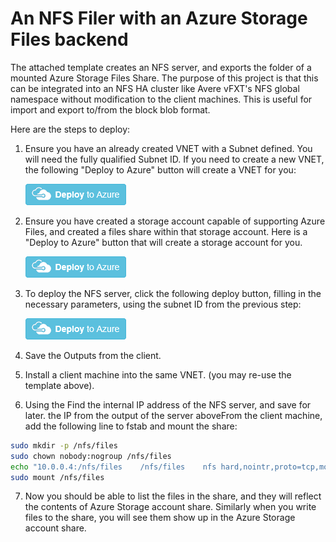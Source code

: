 # An NFS Filer with an Azure Storage Files backend

The attached template creates an NFS server, and exports the folder of a mounted Azure Storage Files Share.  The purpose of this project is that this can be integrated into an NFS HA cluster like Avere vFXT's NFS global namespace without modification to the client machines.  This is useful for import and export to/from the block blob format.

Here are the steps to deploy:

1. Ensure you have an already created VNET with a Subnet defined.  You will need the fully qualified Subnet ID.  If you need to create a new VNET, the following "Deploy to Azure" button will create a VNET for you:

   <a href="https://portal.azure.com/#create/Microsoft.Template/uri/https%3A%2F%2Fraw.githubusercontent.com%2Fanhowe%2Fscratch%2Fmaster%2Fvnet%2Fazuredeploy.json" target="_blank">
   <img src="https://raw.githubusercontent.com/Azure/azure-quickstart-templates/master/1-CONTRIBUTION-GUIDE/images/deploytoazure.png"/>
   </a>

2. Ensure you have created a storage account capable of supporting Azure Files, and created a files share within that storage account.  Here is a "Deploy to Azure" button that will create a storage account for you.

   <a href="https://portal.azure.com/#create/Microsoft.Template/uri/https%3A%2F%2Fraw.githubusercontent.com%2FAzure%2FAvere%2Fmaster%2Fsrc%2Fstorageaccount%2Fazuredeploy.json" target="_blank">
   <img src="https://raw.githubusercontent.com/Azure/azure-quickstart-templates/master/1-CONTRIBUTION-GUIDE/images/deploytoazure.png"/>
   </a>

3. To deploy the NFS server, click the following deploy button, filling in the necessary parameters, using the subnet ID from the previous step:

   <a href="https://portal.azure.com/#create/Microsoft.Template/uri/https%3A%2F%2Fraw.githubusercontent.com%2Fanhowe%2Fscratch%2Fmaster%2Ffiles-nas%2Fazuredeploy.json" target="_blank">
   <img src="https://raw.githubusercontent.com/Azure/azure-quickstart-templates/master/1-CONTRIBUTION-GUIDE/images/deploytoazure.png"/>
   </a>

4. Save the Outputs from the client.

5. Install a client machine into the same VNET.  (you may re-use the template above).

6. Using the Find the internal IP address of the NFS server, and save for later. the IP from the output of the server aboveFrom the client machine, add the following line to fstab and mount the share:

```bash
sudo mkdir -p /nfs/files
sudo chown nobody:nogroup /nfs/files
echo "10.0.0.4:/nfs/files    /nfs/files    nfs hard,nointr,proto=tcp,mountproto=tcp,retry=30 0 0" | sudo tee -a /etc/fstab
sudo mount /nfs/files
```

7. Now you should be able to list the files in the share, and they will reflect the contents of Azure Storage account share.  Similarly when you write files to the share, you will see them show up in the Azure Storage account share.